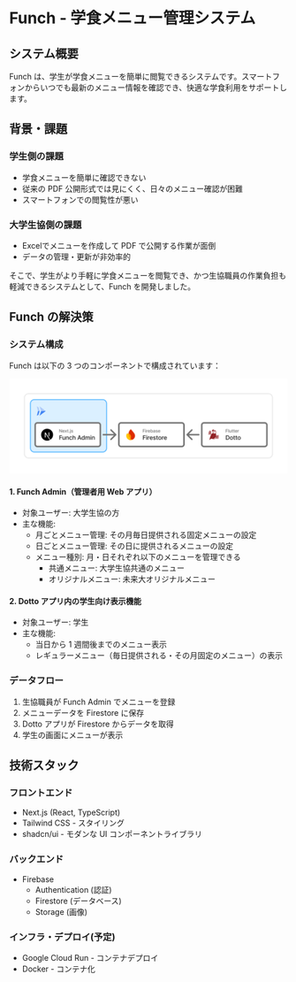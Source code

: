 # Funch - 学食メニュー管理システム

## システム概要

Funch は、学生が学食メニューを簡単に閲覧できるシステムです。スマートフォンからいつでも最新のメニュー情報を確認でき、快適な学食利用をサポートします。

## 背景・課題

### 学生側の課題

- 学食メニューを簡単に確認できない
- 従来の PDF 公開形式では見にくく、日々のメニュー確認が困難
- スマートフォンでの閲覧性が悪い

### 大学生協側の課題

- Excelでメニューを作成して PDF で公開する作業が面倒
- データの管理・更新が非効率的

そこで、学生がより手軽に学食メニューを閲覧でき、かつ生協職員の作業負担も軽減できるシステムとして、Funch を開発しました。

## Funch の解決策

### システム構成

Funch は以下の 3 つのコンポーネントで構成されています：

![Funch システム構成図](./images/funch_architecture.png)

#### 1. Funch Admin（管理者用 Web アプリ）

- 対象ユーザー: 大学生協の方
- 主な機能:
  - 月ごとメニュー管理: その月毎日提供される固定メニューの設定
  - 日ごとメニュー管理: その日に提供されるメニューの設定
  - メニュー種別: 月・日それぞれ以下のメニューを管理できる
    - 共通メニュー: 大学生協共通のメニュー
    - オリジナルメニュー: 未来大オリジナルメニュー

#### 2. Dotto アプリ内の学生向け表示機能

- 対象ユーザー: 学生
- 主な機能:
  - 当日から 1 週間後までのメニュー表示
  - レギュラーメニュー（毎日提供される・その月固定のメニュー）の表示

### データフロー

1. 生協職員が Funch Admin でメニューを登録
2. メニューデータを Firestore に保存
3. Dotto アプリが Firestore からデータを取得
4. 学生の画面にメニューが表示

## 技術スタック

### フロントエンド

- Next.js (React, TypeScript)
- Tailwind CSS - スタイリング
- shadcn/ui - モダンな UI コンポーネントライブラリ

### バックエンド

- Firebase
  - Authentication (認証)
  - Firestore (データベース)
  - Storage (画像)

### インフラ・デプロイ(予定)

- Google Cloud Run - コンテナデプロイ
- Docker - コンテナ化
